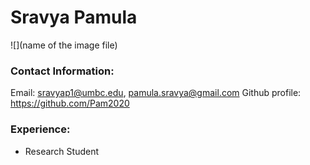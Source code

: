 #  Sravya Pamula

![](name of the image file)

### Contact Information:
Email: sravyap1@umbc.edu, pamula.sravya@gmail.com
Github profile: https://github.com/Pam2020

### Experience:

- Research Student






